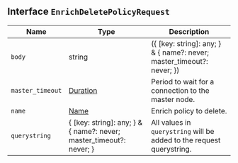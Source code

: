 ## Interface `EnrichDeletePolicyRequest`

| Name | Type | Description |
| - | - | - |
| `body` | string | ({ [key: string]: any; } & { name?: never; master_timeout?: never; }) | All values in `body` will be added to the request body. |
| `master_timeout` | [Duration](./Duration.md) | Period to wait for a connection to the master node. |
| `name` | [Name](./Name.md) | Enrich policy to delete. |
| `querystring` | { [key: string]: any; } & { name?: never; master_timeout?: never; } | All values in `querystring` will be added to the request querystring. |
